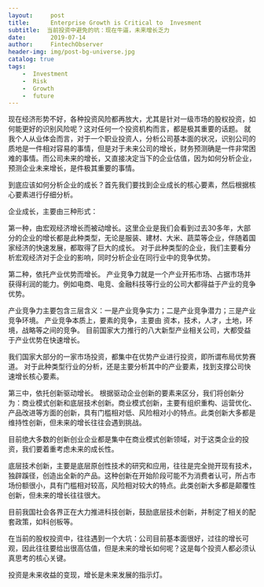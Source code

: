 ```yaml
---
layout:     post
title:      Enterprise Growth is Critical to  Invesment
subtitle:  当前投资中避免的坑：现在牛逼，未来增长乏力
date:       2019-07-14
author:     FintechObserver
header-img: img/post-bg-universe.jpg
catalog: true
tags:
    -  Investment
    -  Risk
    -  Growth
    -  future
---
```

现在经济形势不好，各种投资风险都再放大，尤其是针对一级市场的股权投资，如何能更好的识别风险呢？这对任何一个投资机构而言，都是极其重要的话题。
就我个人从业体会而言，对于一个职业投资人，分析公司基本面的状况，识别公司的质地是一件相对容易的事情，但是对于未来公司的增长，财务预测确是一件非常困难的事情。而公司未来的增长，又直接决定当下的企业估值，因为如何分析企业，预测企业未来增长，是件极其重要的事情。

到底应该如何分析企业的成长？首先我们要找到企业成长的核心要素，然后根据核心要素进行仔细分析。

企业成长，主要由三种形式：

第一种，由宏观经济增长而被动增长。这里企业是我们会看到过去30多年，大部分的企业的增长都是此种类型，无论是服装、建材、大米、蔬菜等企业，伴随着国家经济的快速发展，都取得了巨大的成长。
对于此种类型的企业，我们主要看分析宏观经济对于企业的影响，同时分析企业在同行业中的竞争优势。

第二种，依托产业优势而增长。 
产业竞争力就是一个产业开拓市场、占据市场并获得利润的能力。例如电商、电竞、金融科技等行业的公司大都得益于产业的竞争优势。

产业竞争力主要包含三层含义：一是产业竞争实力；二是产业竞争潜力；三是产业竞争环境。
产业竞争本质上，要素的竞争，主要由 资本，技术，人才，土地，环境，战略等之间的竞争。
目前国家大力推行的八大新型产业相关公司，大都受益于产业优势在快速增长。

我们国家大部分的一家市场投资，都集中在优势产业进行投资，即所谓布局优势赛道。
对于此种类型行业的分析，还是主要分析其中的产业要素，找到支撑公司快速增长核心要素。


第三中，依托创新驱动增长。
根据驱动企业创新的要素来区分，我们将创新分为：商业模式创新和底层技术创新。商业模式创新，主要有组织重构、运营优化、产品改进等方面的创新，具有门槛相对低、风险相对小的特点。此类创新大多都是维持性创新，但未来的增长往往会遇到挑战。

目前绝大多数的创新创业企业都是集中在商业模式创新领域，对于这类企业的投资，我们要着重考虑未来的成长性。

底层技术创新，主要是底层原创性技术的研究和应用，往往是完全抛开现有技术，独辟蹊径，创造出全新的产品。这种创新在开始阶段可能不为消费者认可，所占市场份额很小，具有门槛相对较高，风险相对较大的特点。此类创新大多都是颠覆性创新，但未来的增长往往很大。

目前我国社会各界正在大力推进科技创新，鼓励底层技术创新，并制定了相关的配套政策，如科创板等。

在当前的股权投资中，往往遇到一个大坑：公司目前基本面很好，过往的增长可观，因此往往要给出很高估值，但是未来的增长如何呢？这是每个投资人都必须认真思考的核心关键。

投资是未来收益的变现，增长是未来发展的指示灯。
